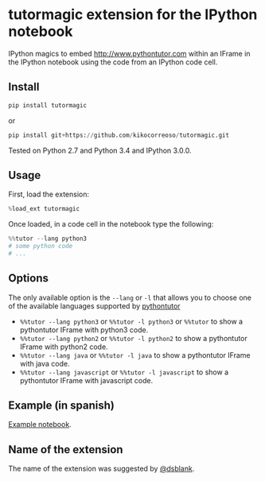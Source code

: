 tutormagic extension for the IPython notebook
=============================================

IPython magics to embed http://www.pythontutor.com within an IFrame in the IPython notebook using the 
code from an IPython code cell.

## Install

```python
pip install tutormagic
```

or 

```python
pip install git+https://github.com/kikocorreoso/tutormagic.git
```

Tested on Python 2.7 and Python 3.4 and IPython 3.0.0.

## Usage

First, load the extension:

```python
%load_ext tutormagic
```

Once loaded, in a code cell in the notebook type the following:

```python
%%tutor --lang python3
# some python code
# ...
```

## Options

The only available option is the `--lang` or `-l` that allows you to choose one of the available languages supported by 
[pythontutor](http://www.pythontutor.com)

* `%%tutor --lang python3` or `%%tutor -l python3` or `%%tutor` to show a pythontutor IFrame with python3 code.
* `%%tutor --lang python2` or `%%tutor -l python2` to show a pythontutor IFrame with python2 code.
* `%%tutor --lang java` or `%%tutor -l java` to show a pythontutor IFrame with java code.
* `%%tutor --lang javascript` or `%%tutor -l javascript` to show a pythontutor IFrame with javascript code.

## Example (in spanish)

[Example notebook](http://nbviewer.ipython.org/github/Pybonacci/notebooks/blob/master/Jupytor.ipynb).

## Name of the extension

The name of the extension was suggested by [@dsblank](https://github.com/dsblank).
